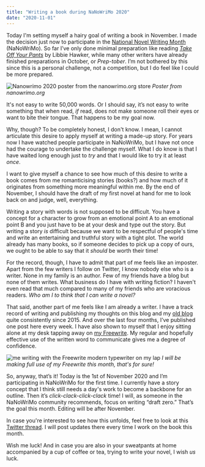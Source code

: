 ```yaml
---
title: "Writing a book during NaNoWriMo 2020"
date: "2020-11-01"
---
```


Today I'm setting myself a hairy goal of writing a book in November. I made the decision just now to participate in the [National Novel Writing Month](https://nanowrimo.org/) (NaNoWriMo). So far I’ve only done minimal preparation like reading [*Take Off Your Pants*](https://www.goodreads.com/book/show/25126763-take-off-your-pants-outline-your-books-for-faster-better-writing) by Libbie Hawker, while many other writers have already finished preparations in October, or *Prep-tober*. I’m not bothered by this since this is a personal challenge, not a competition, but I do feel like I could be more prepared.

![Nanowrimo 2020 poster from the nanowrimo.org store](/images/nanowrimo2020-poster.png)
*Poster from nanowrimo.org*

It's not easy to write 50,000 words. Or I should say, it’s not easy to write something that when read, *if* read, does not make someone roll their eyes or want to bite their tongue. That happens to be my goal now.

Why, though? To be completely honest, I don't know. I mean, I cannot articulate this desire to apply myself at writing a made-up story. For years now I have watched people participate in NaNoWriMo, but I have not once had the courage to undertake the challenge myself. What I do know is that I have waited long enough just to *try* and that I would like to try it at least *once*.

I want to give myself a chance to see how much of this desire to write a book comes from me romanticising stories (books?) and how much of it originates from something more meaningful within me. By the end of November, I should have the draft of my first novel at hand for me to look back on and judge, well, everything.

Writing a story with words is not supposed to be difficult. You have a concept for a character to grow from an emotional point A to an emotional point B and you just have to be at your desk and type out the story. But writing a story *is* difficult because we want to be respectful of people's time and write an entertaining and truthful story with a tight plot. The world already has many books, so if someone decides to pick up a copy of ours, we ought to be able to say that it *should* be worth their time!

For the record, though, I have to admit that part of me feels like an imposter. Apart from the few writers I follow on Twitter, I know nobody else who is a writer. None in my family is an author. Few of my friends have a blog but none of them writes. What business do I have with writing fiction? I haven't even read that much compared to many of my friends who are voracious readers. *Who am I to think that I can write a novel?*

That said, another part of me feels like I am already a writer. I have a track record of writing and publishing my thoughts on this blog and my [old blog](https://nickang.wordpress.com) quite consistently since 2015. And over the last four months, I’ve published one post here every week. I have also shown to myself that I enjoy sitting alone at my desk tapping away on [my Freewrite](/2019-12-15-first-impressions-of-the-astrohaus-freewrite/). My regular and hopefully effective use of the written word to communicate gives me a degree of confidence.

![me writing with the Freewrite modern typewriter on my lap](/images/nick-ang-freewrite-typewriter-on-lap.JPG)
*I will be making full use of my Freewrite this month, that's for sure!*

So, anyway, that’s it! Today is the 1st of November 2020 and I’m participating in NaNoWriMo for the first time. I currently have a story concept that I think still needs a day's work to become a backbone for an outline. Then it’s *click-clack-click-clack* time! I will, as someone in the NaNoWriMo community recommends, focus on writing “draft zero.” That’s the goal this month. Editing will be after November.

In case you're interested to see how this unfolds, feel free to look at this [Twitter thread](https://twitter.com/nickang/status/1322675263465992192). I will post updates there every time I work on the book this month.

Wish me luck! And in case you are also in your sweatpants at home accompanied by a cup of coffee or tea, trying to write your novel, I wish *us* luck. 